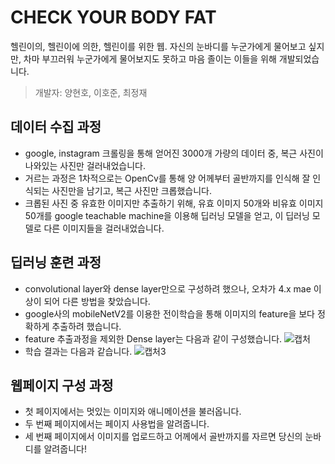 # CHECK YOUR BODY FAT

헬린이의, 헬린이에 의한, 헬린이를 위한 웹.
자신의 눈바디를 누군가에게 물어보고 싶지만, 차마 부끄러워 누군가에게 물어보지도 못하고 마음 졸이는 이들을 위해 개발되었습니다.

> 개발자: 양현호, 이호준, 최정재

## 데이터 수집 과정

+ google, instagram 크롤링을 통해 얻어진 3000개 가량의 데이터 중, 복근 사진이 나와있는 사진만 걸러내었습니다. 
+ 거르는 과정은 1차적으로는 OpenCv를 통해 양 어께부터 골반까지를 인식해 잘 인식되는 사진만을 남기고, 복근 사진만 크롭했습니다.
+ 크롭된 사진 중 유효한 이미지만 추출하기 위해, 유효 이미지 50개와 비유효 이미지 50개를 google teachable machine을 이용해 딥러닝 모델을 얻고, 이 딥러닝 모델로 다른 이미지들을 걸러내었습니다.

## 딥러닝 훈련 과정

+ convolutional layer와 dense layer만으로 구성하려 했으나, 오차가 4.x mae 이상이 되어 다른 방법을 찾았습니다. 
+ google사의 mobileNetV2를 이용한 전이학습을 통해 이미지의 feature을 보다 정확하게 추출하려 했습니다.
+ feature 추출과정을 제외한 Dense layer는 다음과 같이 구성했습니다.
![캡처](https://user-images.githubusercontent.com/86706463/126333791-a5107c72-a312-4604-b9a5-3a15b7141d0d.JPG)
+ 학습 결과는 다음과 같습니다.
![캡처3](https://user-images.githubusercontent.com/86706463/126333797-f487d527-9c9c-42bc-8416-a43a53e0aa0d.JPG)
## 웹페이지 구성 과정

+ 첫 페이지에서는 멋있는 이미지와 애니메이션을 불러옵니다.
+ 두 번째 페이지에서는 페이지 사용법을 알려줍니다.
+ 세 번째 페이지에서 이미지를 업로드하고 어께에서 골반까지를 자르면 당신의 눈바디를 알려줍니다!
